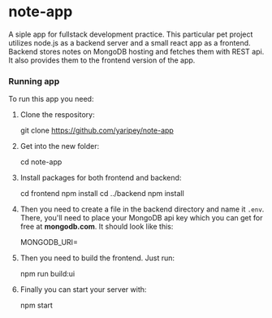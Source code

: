 # note-app

A siple app for fullstack development practice. This particular pet project utilizes node.js as a backend server and a small react app as a frontend. Backend stores notes on MongoDB hosting and fetches them with REST api. It also provides them to the frontend version of the app.

### Running app

To run this app you need:

1. Clone the respository:

	git clone https://github.com/yaripey/note-app

2. Get into the new folder:

	cd note-app

3. Install packages for both frontend and backend:

	cd frontend
	npm install
	cd ../backend
	npm install

4. Then you need to create a file in the backend directory and name it `.env`. There, you'll need to place your MongoDB api key which you can get for free at **mongodb.com**. It should look like this:

	MONGODB_URI=<your link>

5. Then you need to build the frontend. Just run:

	npm run build:ui

6. Finally you can start your server with:

	npm start